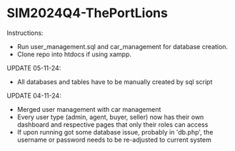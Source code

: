 # SIM2024Q4-ThePortLions

Instructions:
  - Run user_management.sql and car_management for database creation.
  - Clone repo into htdocs if using xampp.

UPDATE 05-11-24:
  - All databases and tables have to be manually created by sql script

UPDATE 04-11-24:
  - Merged user management with car management
  - Every user type (admin, agent, buyer, seller) now has their own dashboard and respective pages that only their roles can access
  - If upon running got some database issue, probably in 'db.php', the username or password needs to be re-adjusted to current system
